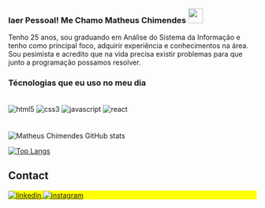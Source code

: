 

### Iaer Pessoal! Me Chamo Matheus Chimendes <img src="https://raw.githubusercontent.com/kaueMarques/kaueMarques/master/hi.gif" height="30px">

Tenho 25 anos, sou graduando em Análise do Sistema da Informação e tenho como principal foco, adquirir experiência e conhecimentos na área. Sou pesimista e acredito que na vida precisa existir problemas para que junto a programação possamos resolver. 

### Técnologias que eu uso no meu dia

<div style="display: inline_block"><br/>
    <img align="center" alt="html5" src="https://img.shields.io/badge/HTML5-E34F26?style=for-the-badge&logo=html5&logoColor=white">
    <img align="center" alt="css3" src="https://img.shields.io/badge/CSS3-1572B6?style=for-the-badge&logo=css3&logoColor=white">
    <img align="center" alt="javascript" src="https://img.shields.io/badge/JavaScript-323330?style=for-the-badge&logo=javascript&logoColor=F7DF1E">
    <img align="center" alt="react" src="https://img.shields.io/badge/React-323330?style=for-the-badge&logo=react&logoColor=5fd5f6">
    <!--
    <img align="center" alt="nodejs" src="https://img.shields.io/badge/Node.js-43853D?style=for-the-badge&logo=node.js&logoColor=white"> 
    <img align="center" alt="vuejs" src="https://img.shields.io/badge/Vue.js-35495E?style=for-the-badge&logo=vue.js&logoColor=4FC08D">
    <img align="center" alt="react" src="https://img.shields.io/badge/React-20232A?style=for-the-badge&logo=react&logoColor=61DAFB">-->
</div><br/>

####

![Matheus Chimendes GitHub stats](https://github-readme-stats.vercel.app/api?username=matheuschimendes&show_icons=true&theme=dark)

[![Top Langs](https://github-readme-stats.vercel.app/api/top-langs/?username=matheuschimendes&layout=compact)](https://github.com/anuraghazra/github-readme-stats)



## Contact

<p align="left" style="background:yellow">


<a href="https://www.linkedin.com/in/matheus-chimendes/" target="_blank">
  <img align="center" src="https://img.shields.io/badge/-matheuschimendes-05122A?style=flat&logo=linkedin" alt="linkedin"/>
</a>
<a href="https://instagram.com/matheuschiimendes" target="_blank">
 <img align="center" src="https://img.shields.io/badge/-matheuschimendes-05122A?style=flat&logo=instagram" alt="instagram"/>
</a>
</p>

<!--
 
